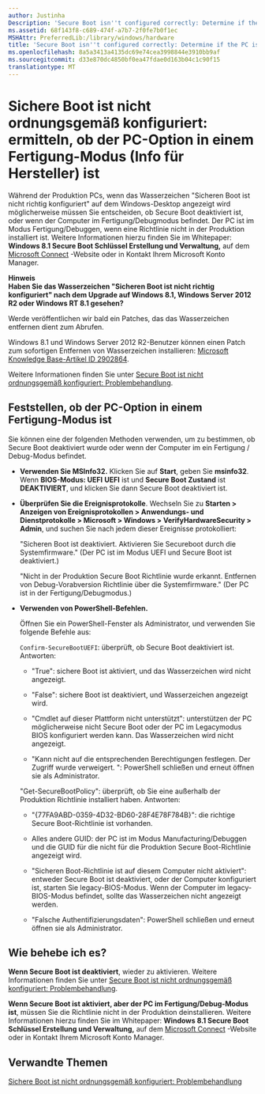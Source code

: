 ```yaml
---
author: Justinha
Description: 'Secure Boot isn''t configured correctly: Determine if the PC is in a manufacturing mode (info for manufacturers)'
ms.assetid: 68f143f8-c689-474f-a7b7-2f0fe7b0f1ec
MSHAttr: PreferredLib:/library/windows/hardware
title: 'Secure Boot isn''t configured correctly: Determine if the PC is in a manufacturing mode (info for manufacturers)'
ms.openlocfilehash: 8a5a3413a4135dc69e74cea3998844e3910bb9af
ms.sourcegitcommit: d33e870dc4850bf0ea47fdae0d163b04c1c90f15
translationtype: MT
---
```

# <a name="secure-boot-isnt-configured-correctly-determine-if-the-pc-is-in-a-manufacturing-mode-info-for-manufacturers"></a>Sichere Boot ist nicht ordnungsgemäß konfiguriert: ermitteln, ob der PC-Option in einem Fertigung-Modus (Info für Hersteller) ist


Während der Produktion PCs, wenn das Wasserzeichen "Sicheren Boot ist nicht richtig konfiguriert" auf dem Windows-Desktop angezeigt wird möglicherweise müssen Sie entscheiden, ob Secure Boot deaktiviert ist, oder wenn der Computer im Fertigung/Debugmodus befindet. Der PC ist im Modus Fertigung/Debuggen, wenn eine Richtlinie nicht in der Produktion installiert ist. Weitere Informationen hierzu finden Sie im Whitepaper: **Windows 8.1 Secure Boot Schlüssel Erstellung und Verwaltung,** auf dem [Microsoft Connect](http://go.microsoft.com/fwlink/p/?linkid=92770) -Website oder in Kontakt Ihrem Microsoft Konto Manager.

**Hinweis**  
**Haben Sie das Wasserzeichen "Sicheren Boot ist nicht richtig konfiguriert" nach dem Upgrade auf Windows 8.1, Windows Server 2012 R2 oder Windows RT 8.1 gesehen?**

Werde veröffentlichen wir bald ein Patches, das das Wasserzeichen entfernen dient zum Abrufen.

Windows 8.1 und Windows Server 2012 R2-Benutzer können einen Patch zum sofortigen Entfernen von Wasserzeichen installieren: [Microsoft Knowledge Base-Artikel ID 2902864](http://go.microsoft.com/fwlink/p/?linkid=329932).

Weitere Informationen finden Sie unter [Secure Boot ist nicht ordnungsgemäß konfiguriert: Problembehandlung](secure-boot-isnt-configured-correctly-troubleshooting.md).

 

## <a name="span-iddeterminingifthepcisinamanufacturingmodespanspan-iddeterminingifthepcisinamanufacturingmodespanspan-iddeterminingifthepcisinamanufacturingmodespandetermining-if-the-pc-is-in-a-manufacturing-mode"></a><span id="Determining_if_the_PC_is_in_a_manufacturing_mode"></span><span id="determining_if_the_pc_is_in_a_manufacturing_mode"></span><span id="DETERMINING_IF_THE_PC_IS_IN_A_MANUFACTURING_MODE"></span>Feststellen, ob der PC-Option in einem Fertigung-Modus ist


Sie können eine der folgenden Methoden verwenden, um zu bestimmen, ob Secure Boot deaktiviert wurde oder wenn der Computer im ein Fertigung / Debug-Modus befindet.

-   **Verwenden Sie MSInfo32.** Klicken Sie auf **Start**, geben Sie **msinfo32**. Wenn **BIOS-Modus: UEFI** **UEFI** ist und **Secure Boot Zustand** ist **DEAKTIVIERT**, und klicken Sie dann Secure Boot deaktiviert ist.

-   **Überprüfen Sie die Ereignisprotokolle**. Wechseln Sie zu **Starten &gt; Anzeigen von Ereignisprotokollen &gt; Anwendungs- und Dienstprotokolle &gt; Microsoft &gt; Windows &gt; VerifyHardwareSecurity &gt; Admin**, und suchen Sie nach jedem dieser Ereignisse protokolliert:

    "Sicheren Boot ist deaktiviert. Aktivieren Sie Secureboot durch die Systemfirmware." (Der PC ist im Modus UEFI und Secure Boot ist deaktiviert.)

    "Nicht in der Produktion Secure Boot Richtlinie wurde erkannt. Entfernen von Debug-Vorabversion Richtlinie über die Systemfirmware." (Der PC ist in der Fertigung/Debugmodus.)

-   **Verwenden von PowerShell-Befehlen.**

    Öffnen Sie ein PowerShell-Fenster als Administrator, und verwenden Sie folgende Befehle aus:

    `Confirm-SecureBootUEFI`: überprüft, ob Secure Boot deaktiviert ist. Antworten:

    -   "True": sichere Boot ist aktiviert, und das Wasserzeichen wird nicht angezeigt.

    -   "False": sichere Boot ist deaktiviert, und Wasserzeichen angezeigt wird.

    -   "Cmdlet auf dieser Plattform nicht unterstützt": unterstützen der PC möglicherweise nicht Secure Boot oder der PC im Legacymodus BIOS konfiguriert werden kann. Das Wasserzeichen wird nicht angezeigt.

    -   "Kann nicht auf die entsprechenden Berechtigungen festlegen. Der Zugriff wurde verweigert. ": PowerShell schließen und erneut öffnen sie als Administrator.

    "Get-SecureBootPolicy": überprüft, ob Sie eine außerhalb der Produktion Richtlinie installiert haben. Antworten:

    -   "{77FA9ABD-0359-4D32-BD60-28F4E78F784B}": die richtige Secure Boot-Richtlinie ist vorhanden.

    -   Alles andere GUID: der PC ist im Modus Manufacturing/Debuggen und die GUID für die nicht für die Produktion Secure Boot-Richtlinie angezeigt wird.

    -   "Sicheren Boot-Richtlinie ist auf diesem Computer nicht aktiviert": entweder Secure Boot ist deaktiviert, oder der Computer konfiguriert ist, starten Sie legacy-BIOS-Modus. Wenn der Computer im legacy-BIOS-Modus befindet, sollte das Wasserzeichen nicht angezeigt werden.

    -   "Falsche Authentifizierungsdaten": PowerShell schließen und erneut öffnen sie als Administrator.

## <a name="span-idhowdoifixitspanspan-idhowdoifixitspanspan-idhowdoifixitspanhow-do-i-fix-it"></a><span id="How_do_I_fix_it_"></span><span id="how_do_i_fix_it_"></span><span id="HOW_DO_I_FIX_IT_"></span>Wie behebe ich es?


**Wenn Secure Boot ist deaktiviert**, wieder zu aktivieren. Weitere Informationen finden Sie unter [Secure Boot ist nicht ordnungsgemäß konfiguriert: Problembehandlung](secure-boot-isnt-configured-correctly-troubleshooting.md).

**Wenn Secure Boot ist aktiviert, aber der PC im Fertigung/Debug-Modus ist**, müssen Sie die Richtlinie nicht in der Produktion deinstallieren. Weitere Informationen hierzu finden Sie im Whitepaper: **Windows 8.1 Secure Boot Schlüssel Erstellung und Verwaltung,** auf dem [Microsoft Connect](http://go.microsoft.com/fwlink/p/?linkid=92770) -Website oder in Kontakt Ihrem Microsoft Konto Manager.

## <a name="span-idrelatedtopicsspanrelated-topics"></a><span id="related_topics"></span>Verwandte Themen


[Sichere Boot ist nicht ordnungsgemäß konfiguriert: Problembehandlung](secure-boot-isnt-configured-correctly-troubleshooting.md)

 

 






